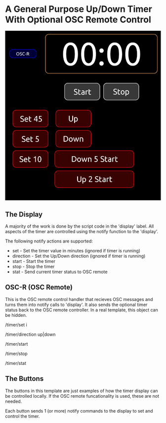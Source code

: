 # A General Purpose Up/Down Timer With Optional OSC Remote Control

![image](timer.png)

## The Display

A majority of the work is done by the script code in the 'display' label. All aspects of the timer are controlled using the notify function to the 'display'.

The following notify actions are supported:

- set - Set the timer value in minutes (ignored if timer is running)
- direction - Set the Up/Down direction (ignored if timer is running)
- start - Start the timer
- stop - Stop the timer
- stat - Send current timer status to OSC remote

## OSC-R (OSC Remote)

This is the OSC remote control handler that recieves OSC messages and turns them into notify calls to 'display'.  It also sends the optional timer status back to the OSC remote controller. In a real template, this object can be hidden.

/timer/set i  

/timer/direction up|down  

/timer/start  

/timer/stop  

/timer/stat  

## The Buttons

The buttons in this template are just examples of how the timer display can be controlled locally. If the OSC remote funcationality is used, these are not needed.

Each button sends 1 (or more) notify commands to the display to set and control the timer.

